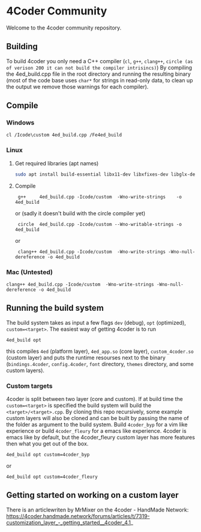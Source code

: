 # 4Coder Community

Welcome to the 4coder community repository.

## Building
To build 4coder you only need a C++ compiler (`cl`, `g++`, `clang++`, `circle (as of verison 200 it can not build the compiler intrisincs)`)
By compiling the 4ed_build.cpp file in the root directory and running the resulting binary (most of the code base uses `char*` for strings in read-only data, to clean up the output we remove those warnings for each compiler).

## Compile
### Windows

	cl /Icode\custom 4ed_build.cpp /Fe4ed_build
   
### Linux
1. Get required libraries (apt names)

	```bash
 	sudo apt install build-essential libx11-dev libxfixes-dev libglx-dev mesa-common-dev libasound2-dev libfreetype-dev libfontconfig-dev
	```
 
2. Compile

        g++     4ed_build.cpp -Icode/custom  -Wno-write-strings    -o 4ed_build

	or (sadly it doesn't build with the circle compiler yet)

		circle  4ed_build.cpp -Icode/custom --Wno-writable-strings -o 4ed_build

	or

		clang++ 4ed_build.cpp -Icode/custom  -Wno-write-strings -Wno-null-dereference -o 4ed_build

### Mac (Untested)

	clang++ 4ed_build.cpp -Icode/custom  -Wno-write-strings -Wno-null-dereference -o 4ed_build


## Running the build system
The build system takes as input a few flags `dev` (debug), `opt` (optimized), `custom=<target>`.
The easiest way of getting 4coder is to run

	4ed_build opt

this compiles `4ed` (platform layer), `4ed_app.so` (core layer), `custom_4coder.so` (custom layer) and puts the runtime resourses next to the binary (`bindings.4coder`, `config.4coder`, `font` directory, `themes` directory, and some custom layers).

### Custom targets
4coder is split between two layer (core and custom). If at build time the `custom=<target>` is specified the build system will build the `<target>/<target>.cpp`. By cloning this repo recursively, some example custom layers will also be cloned and can be built by passing the name of the folder as argument to the build system. Build `4coder_byp` for a vim like experience or build `4coder_fleury` for a emacs like experience. 4coder is emacs like by default, but the 4coder_fleury custom layer has more features then what you get out of the box.
	
	4ed_build opt custom=4coder_byp

 or
 
 	4ed_build opt custom=4coder_fleury

## Getting started on working on a custom layer
There is an articlewriten by MrMixer on the 4coder - HandMade Network:
https://4coder.handmade.network/forums/articles/t/7319-customization_layer_-_getting_started__4coder_4.1_
